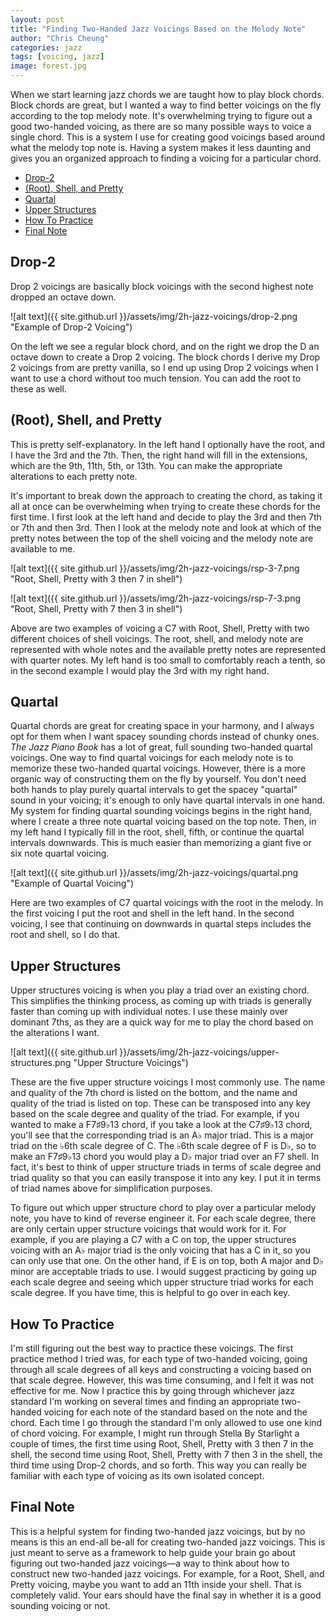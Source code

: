 ```yaml
---
layout: post
title: "Finding Two-Handed Jazz Voicings Based on the Melody Note"
author: "Chris Cheung"
categories: jazz
tags: [voicing, jazz]
image: forest.jpg
---
```


When we start learning jazz chords we are taught how to play block chords. Block chords are great, but I wanted a way to find better voicings on the fly according to the top melody note. It's overwhelming trying to figure out a good two-handed voicing, as there are so many possible ways to voice a single chord. This is a system I use for creating good voicings based around what the melody top note is. Having a system makes it less daunting and gives you an organized approach to finding a voicing for a particular chord.

- [Drop-2](#drop-2)
- [(Root), Shell, and Pretty](#root-shell-and-pretty)
- [Quartal](#quartal)
- [Upper Structures](#upper-structures)
- [How To Practice](#how-to-practice)
- [Final Note](#final-note)

## Drop-2

Drop 2 voicings are basically block voicings with the second highest note dropped an octave down.

![alt text]({{ site.github.url }}/assets/img/2h-jazz-voicings/drop-2.png "Example of Drop-2 Voicing")

On the left we see a regular block chord, and on the right we drop the D an octave down to create a Drop 2 voicing. The block chords I derive my Drop 2 voicings from are pretty vanilla, so I end up using Drop 2 voicings when I want to use a chord without too much tension. You can add the root to these as well.

## (Root), Shell, and Pretty

This is pretty self-explanatory. In the left hand I optionally have the root, and I have the 3rd and the 7th. Then, the right hand will fill in the extensions, which are the 9th, 11th, 5th, or 13th. You can make the appropriate alterations to each pretty note.

It's important to break down the approach to creating the chord, as taking it all at once can be overwhelming when trying to create these chords for the first time. I first look at the left hand and decide to play the 3rd and then 7th or 7th and then 3rd. Then I look at the melody note and look at which of the pretty notes between the top of the shell voicing and the melody note are available to me.

![alt text]({{ site.github.url }}/assets/img/2h-jazz-voicings/rsp-3-7.png "Root, Shell, Pretty with 3 then 7 in shell")

![alt text]({{ site.github.url }}/assets/img/2h-jazz-voicings/rsp-7-3.png "Root, Shell, Pretty with 7 then 3 in shell")

Above are two examples of voicing a C7 with Root, Shell, Pretty with two different choices of shell voicings. The root, shell, and melody note are represented with whole notes and the available pretty notes are represented with quarter notes. My left hand is too small to comfortably reach a tenth, so in the second example I would play the 3rd with my right hand.

## Quartal

Quartal chords are great for creating space in your harmony, and I always opt for them when I want spacey sounding chords instead of chunky ones. _The Jazz Piano Book_ has a lot of great, full sounding two-handed quartal voicings. One way to find quartal voicings for each melody note is to memorize these two-handed quartal voicings. However, there is a more organic way of constructing them on the fly by yourself. You don't need both hands to play purely quartal intervals to get the spacey "quartal" sound in your voicing; it's enough to only have quartal intervals in one hand. My system for finding quartal sounding voicings begins in the right hand, where I create a three note quartal voicing based on the top note. Then, in my left hand I typically fill in the root, shell, fifth, or continue the quartal intervals downwards. This is much easier than memorizing a giant five or six note quartal voicing.

![alt text]({{ site.github.url }}/assets/img/2h-jazz-voicings/quartal.png "Example of Quartal Voicing")

Here are two examples of C7 quartal voicings with the root in the melody. In the first voicing I put the root and shell in the left hand. In the second voicing, I see that continuing on downwards in quartal steps includes the root and shell, so I do that.

## Upper Structures

Upper structures voicing is when you play a triad over an existing chord. This simplifies the thinking process, as coming up with triads is generally faster than coming up with individual notes. I use these mainly over dominant 7ths, as they are a quick way for me to play the chord based on the alterations I want.

![alt text]({{ site.github.url }}/assets/img/2h-jazz-voicings/upper-structures.png "Upper Structure Voicings")

These are the five upper structure voicings I most commonly use. The name and quality of the 7th chord is listed on the bottom, and the name and quality of the triad is listed on top. These can be transposed into any key based on the scale degree and quality of the triad. For example, if you wanted to make a F7&#9839;9&#9837;13 chord, if you take a look at the C7&#9839;9&#9837;13 chord, you'll see that the corresponding triad is an A&#9837; major triad. This is a major triad on the &#9837;6th scale degree of C. The &#9837;6th scale degree of F is D&#9837;, so to make an F7&#9839;9&#9837;13 chord you would play a D&#9837; major triad over an F7 shell. In fact, it's best to think of upper structure triads in terms of scale degree and triad quality so that you can easily transpose it into any key. I put it in terms of triad names above for simplification purposes.

To figure out which upper structure chord to play over a particular melody note, you have to kind of reverse engineer it. For each scale degree, there are only certain upper structure voicings that would work for it. For example, if you are playing a C7 with a C on top, the upper structures voicing with an A&#9837; major triad is the only voicing that has a C in it, so you can only use that one. On the other hand, if E is on top, both A major and D&#9837; minor are acceptable triads to use. I would suggest practicing by going up each scale degree and seeing which upper structure triad works for each scale degree. If you have time, this is helpful to go over in each key.

## How To Practice

I'm still figuring out the best way to practice these voicings. The first practice method I tried was, for each type of two-handed voicing, going through all scale degrees of all keys and constructing a voicing based on that scale degree. However, this was time consuming, and I felt it was not effective for me. Now I practice this by going through whichever jazz standard I'm working on several times and finding an appropriate two-handed voicing for each note of the standard based on the note and the chord. Each time I go through the standard I'm only allowed to use one kind of chord voicing. For example, I might run through Stella By Starlight a couple of times, the first time using Root, Shell, Pretty with 3 then 7 in the shell, the second time using Root, Shell, Pretty with 7 then 3 in the shell, the third time using Drop-2 chords, and so forth. This way you can really be familiar with each type of voicing as its own isolated concept.

## Final Note

This is a helpful system for finding two-handed jazz voicings, but by no means is this an end-all be-all for creating two-handed jazz voicings. This is just meant to serve as a framework to help guide your brain go about figuring out two-handed jazz voicings&mdash;a way to think about how to construct new two-handed jazz voicings. For example, for a Root, Shell, and Pretty voicing, maybe you want to add an 11th inside your shell. That is completely valid. Your ears should have the final say in whether it is a good sounding voicing or not.
